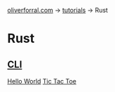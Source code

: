[oliverforral.com](../..) -> [tutorials](..) -> Rust

# Rust

## [CLI](cli)

[Hello World](cli/hello-world)
[Tic Tac Toe](cli/tic-tac-toe)
